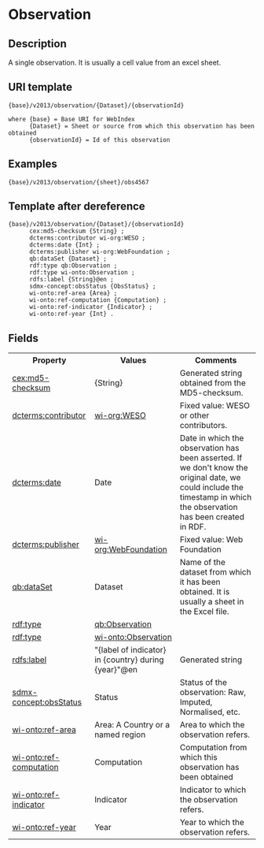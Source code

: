 # Observation

## Description

A single observation. It is usually a cell value from an excel sheet. 

## URI template

```
{base}/v2013/observation/{Dataset}/{observationId}

where {base} = Base URI for WebIndex
      {Dataset} = Sheet or source from which this observation has been obtained
	  {observationId} = Id of this observation
```

## Examples

```
{base}/v2013/observation/{sheet}/obs4567
```
## Template after dereference

```template
{base}/v2013/observation/{Dataset}/{observationId}
      cex:md5-checksum {String} ;
      dcterms:contributor wi-org:WESO ;
      dcterms:date {Int} ;
      dcterms:publisher wi-org:WebFoundation ;
      qb:dataSet {Dataset} ;
      rdf:type qb:Observation ;
      rdf:type wi-onto:Observation ;
      rdfs:label {String}@en ;
      sdmx-concept:obsStatus {ObsStatus} ;
      wi-onto:ref-area {Area} ;
      wi-onto:ref-computation {Computation} ;
      wi-onto:ref-indicator {Indicator} ;
      wi-onto:ref-year {Int} .
```

## Fields

<table>
<tr>
<th>Property</th>
<th>Values</th>
<th>Comments</th>
</tr>

<tr>
<td>
<a href="http://purl.org/weso/ontology/computex#md5-checksum">cex:md5-checksum</a>
</td>
<td>
{String}
</td>
<td>
Generated string obtained from the MD5-checksum.
</td>
</tr>

<tr>
<td>
<a href="http://purl.org/dc/terms/contributor">dcterms:contributor</a>
</td>
<td>
<a href="http://data.webfoundation.org/webindex/organization/WESO">wi-org:WESO</a>
</td>
<td>
Fixed value: WESO or other contributors. 
</td>
</tr>

<tr>
<td>
<a href="http://purl.org/dc/terms/date">dcterms:date</a>
</td>
<td>
Date
</td>
<td>
Date in which the observation has been asserted. If we don't know the original date, we could 
 include the timestamp in which the observation has been created in RDF.
</td>
</tr>

<tr>
<td>
<a href="http://purl.org/dc/terms/publisher">dcterms:publisher</a>
</td>
<td>
<a href="http://data.webfoundation.org/webindex/organization/WebFoundation">wi-org:WebFoundation</a>
</td>
<td>
Fixed value: Web Foundation
</td>
</tr>

<tr>
<td>
<a href="http://purl.org/linked-data/cube#dataSet>">qb:dataSet</a>
</td>
<td>
Dataset
</td>
<td>
Name of the dataset from which it has been obtained. It is usually a sheet in the Excel file.
</td>
</tr>

<tr>
<td>
<a href="http://www.w3.org/1999/02/22-rdf-syntax-ns#type">rdf:type</a>
</td>
<td>
<a href="http://purl.org/linked-data/cube#Observation">qb:Observation</a>
</td>
</tr>

<tr>
<td>
<a href="http://www.w3.org/1999/02/22-rdf-syntax-ns#type">rdf:type</a>
</td>
<td>
<a href="http://data.webfoundation.org/webindex/ontology/">wi-onto:Observation</a>
</td>
</tr>

<tr>
<td>
<a href="http://www.w3.org/2000/01/rdf-schema#label">rdfs:label</a>
</td>
<td>
"{label of indicator} in {country} during {year}"@en
</td>
<td>
Generated string
</td>
</tr>

<tr>
<td>
<a href="http://purl.org/linked-data/sdmx/2009/concept#obsStatus">sdmx-concept:obsStatus</a>
</td>
<td>
Status
</td>
<td>
Status of the observation: Raw, Imputed, Normalised, etc. 
</td>
</tr>

<tr>
<td>
<a href="http://data.webfoundation.org/webindex/ontology/ref-area">wi-onto:ref-area</a>
</td>
<td>
Area: A Country or a named region
</td>
<td>
Area to which the observation refers.
</td>
</tr>

<tr>
<td>
<a href="http://data.webfoundation.org/webindex/ontology/ref-computation">wi-onto:ref-computation</a>
</td>
<td>
Computation
</td>
<td>
Computation from which this observation has been obtained
</td>
</tr>

<tr>
<td>
<a href="http://data.webfoundation.org/webindex/ontology/ref-indicator">wi-onto:ref-indicator</a>
</td>
<td>
Indicator
</td>
<td>
Indicator to which the observation refers.
</td>
</tr>

<tr>
<td>
<a href="http://data.webfoundation.org/webindex/ontology/ref-indicator">wi-onto:ref-year</a>
</td>
<td>
Year
</td>
<td>
Year to which the observation refers.
</td>
</tr>

</table>